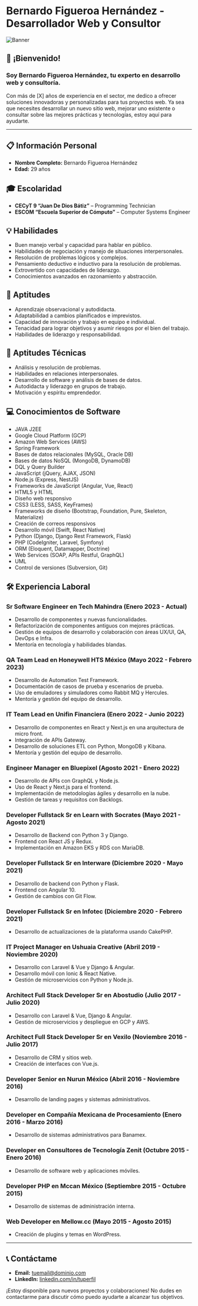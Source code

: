 # **Bernardo Figueroa Hernández - Desarrollador Web y Consultor**

![Banner](https://via.placeholder.com/1000x300) <!-- Reemplaza con un enlace a tu banner -->

## **👋 ¡Bienvenido!**

### **Soy Bernardo Figueroa Hernández, tu experto en desarrollo web y consultoría.**

Con más de [X] años de experiencia en el sector, me dedico a ofrecer soluciones innovadoras y personalizadas para tus proyectos web. Ya sea que necesites desarrollar un nuevo sitio web, mejorar uno existente o consultar sobre las mejores prácticas y tecnologías, estoy aquí para ayudarte.

---

## **📋 Información Personal**

- **Nombre Completo:** Bernardo Figueroa Hernández
- **Edad:** 29 años

## **🎓 Escolaridad**

- **CECyT 9 “Juan De Dios Bátiz”** – Programming Technician
- **ESCOM “Escuela Superior de Cómputo”** – Computer Systems Engineer

## **💡 Habilidades**

- Buen manejo verbal y capacidad para hablar en público.
- Habilidades de negociación y manejo de situaciones interpersonales.
- Resolución de problemas lógicos y complejos.
- Pensamiento deductivo e inductivo para la resolución de problemas.
- Extrovertido con capacidades de liderazgo.
- Conocimientos avanzados en razonamiento y abstracción.

## **🚀 Aptitudes**

- Aprendizaje observacional y autodidacta.
- Adaptabilidad a cambios planificados e imprevistos.
- Capacidad de innovación y trabajo en equipo e individual.
- Tenacidad para lograr objetivos y asumir riesgos por el bien del trabajo.
- Habilidades de liderazgo y responsabilidad.

## **🔧 Aptitudes Técnicas**

- Análisis y resolución de problemas.
- Habilidades en relaciones interpersonales.
- Desarrollo de software y análisis de bases de datos.
- Autodidacta y liderazgo en grupos de trabajo.
- Motivación y espíritu emprendedor.

## **💻 Conocimientos de Software**

- JAVA J2EE
- Google Cloud Platform (GCP)
- Amazon Web Services (AWS)
- Spring Framework
- Bases de datos relacionales (MySQL, Oracle DB)
- Bases de datos NoSQL (MongoDB, DynamoDB)
- DQL y Query Builder
- JavaScript (jQuery, AJAX, JSON)
- Node.js (Express, NestJS)
- Frameworks de JavaScript (Angular, Vue, React)
- HTML5 y HTML
- Diseño web responsivo
- CSS3 (LESS, SASS, KeyFrames)
- Frameworks de diseño (Bootstrap, Foundation, Pure, Skeleton, Materialize)
- Creación de correos responsivos
- Desarrollo móvil (Swift, React Native)
- Python (Django, Django Rest Framework, Flask)
- PHP (CodeIgniter, Laravel, Symfony)
- ORM (Eloquent, Datamapper, Doctrine)
- Web Services (SOAP, APIs Restful, GraphQL)
- UML
- Control de versiones (Subversion, Git)

## **🛠 Experiencia Laboral**

### **Sr Software Engineer en Tech Mahindra** (Enero 2023 - Actual)
- Desarrollo de componentes y nuevas funcionalidades.
- Refactorización de componentes antiguos con mejores prácticas.
- Gestión de equipos de desarrollo y colaboración con áreas UX/UI, QA, DevOps e Infra.
- Mentoría en tecnología y habilidades blandas.

### **QA Team Lead en Honeywell HTS México** (Mayo 2022 - Febrero 2023)
- Desarrollo de Automation Test Framework.
- Documentación de casos de prueba y escenarios de prueba.
- Uso de emuladores y simuladores como Rabbit MQ y Hercules.
- Mentoría y gestión del equipo de desarrollo.

### **IT Team Lead en Unifin Financiera** (Enero 2022 - Junio 2022)
- Desarrollo de componentes en React y Next.js en una arquitectura de micro front.
- Integración de APIs Gateway.
- Desarrollo de soluciones ETL con Python, MongoDB y Kibana.
- Mentoría y gestión del equipo de desarrollo.

### **Engineer Manager en Bluepixel** (Agosto 2021 - Enero 2022)
- Desarrollo de APIs con GraphQL y Node.js.
- Uso de React y Next.js para el frontend.
- Implementación de metodologías ágiles y desarrollo en la nube.
- Gestión de tareas y requisitos con Backlogs.

### **Developer Fullstack Sr en Learn with Socrates** (Mayo 2021 - Agosto 2021)
- Desarrollo de Backend con Python 3 y Django.
- Frontend con React JS y Redux.
- Implementación en Amazon EKS y RDS con MariaDB.

### **Developer Fullstack Sr en Interware** (Diciembre 2020 - Mayo 2021)
- Desarrollo de backend con Python y Flask.
- Frontend con Angular 10.
- Gestión de cambios con Git Flow.

### **Developer Fullstack Sr en Infotec** (Diciembre 2020 - Febrero 2021)
- Desarrollo de actualizaciones de la plataforma usando CakePHP.

### **IT Project Manager en Ushuaia Creative** (Abril 2019 - Noviembre 2020)
- Desarrollo con Laravel & Vue y Django & Angular.
- Desarrollo móvil con Ionic & React Native.
- Gestión de microservicios con Python y Node.js.

### **Architect Full Stack Developer Sr en Abostudio** (Julio 2017 - Julio 2020)
- Desarrollo con Laravel & Vue, Django & Angular.
- Gestión de microservicios y despliegue en GCP y AWS.

### **Architect Full Stack Developer Sr en Vexilo** (Noviembre 2016 - Julio 2017)
- Desarrollo de CRM y sitios web.
- Creación de interfaces con Vue.js.

### **Developer Senior en Nurun México** (Abril 2016 - Noviembre 2016)
- Desarrollo de landing pages y sistemas administrativos.

### **Developer en Compañía Mexicana de Procesamiento** (Enero 2016 - Marzo 2016)
- Desarrollo de sistemas administrativos para Banamex.

### **Developer en Consultores de Tecnología Zenit** (Octubre 2015 - Enero 2016)
- Desarrollo de software web y aplicaciones móviles.

### **Developer PHP en Mccan México** (Septiembre 2015 - Octubre 2015)
- Desarrollo de sistemas de administración interna.

### **Web Developer en Mellow.cc** (Mayo 2015 - Agosto 2015)
- Creación de plugins y temas en WordPress.

---

## **📞 Contáctame**

- **Email:** [tuemail@dominio.com](mailto:bernardofh16@gmail.com)
- **LinkedIn:** [linkedin.com/in/tuperfil]([https://linkedin.com/in/tuperfil](https://www.linkedin.com/in/bernardo-figueroa-hernandez-509395105/))

¡Estoy disponible para nuevos proyectos y colaboraciones! No dudes en contactarme para discutir cómo puedo ayudarte a alcanzar tus objetivos.
